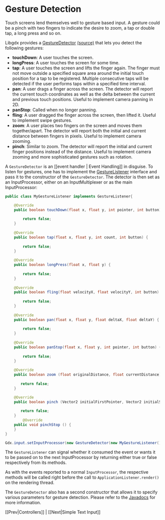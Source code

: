 # Gesture Detection #
Touch screens lend themselves well to gesture based input. A gesture could be a pinch with two fingers to indicate the desire to zoom, a tap or double tap, a long press and so on.

Libgdx provides a [GestureDetector](http://libgdx.badlogicgames.com/nightlies/docs/api/com/badlogic/gdx/input/GestureDetector.html) [(source)](https://github.com/libgdx/libgdx/blob/master/gdx/src/com/badlogic/gdx/input/GestureDetector.java) that lets you detect the following gestures:

  * **touchDown**: A user touches the screen.
  * **longPress**: A user touches the screen for some time.
  * **tap**: A user touches the screen and lifts the finger again. The finger must not move outside a specified square area around the initial touch position for a tap to be registered. Multiple consecutive taps will be detected if the user performs taps within a specified time interval.
  * **pan**: A user drags a finger across the screen. The detector will report the current touch coordinates as well as the delta between the current and previous touch positions. Useful to implement camera panning in 2D.
  * **panStop**: Called when no longer panning.
  * **fling**: A user dragged the finger across the screen, then lifted it. Useful to implement swipe gestures.
  * **zoom**: A user places two fingers on the screen and moves them together/apart. The detector will report both the initial and current distance between fingers in pixels. Useful to implement camera zooming.
  * **pinch**: Similar to zoom. The detector will report the initial and current finger positions instead of the distance. Useful to implement camera zooming and more sophisticated gestures such as rotation.

A `GestureDetector` is an [[event handler | Event Handling]] in disguise. To listen for gestures, one has to implement the [GestureListener](http://libgdx.badlogicgames.com/nightlies/docs/api/com/badlogic/gdx/input/GestureDetector.GestureListener.html) interface and pass it to the constructor of the `GestureDetector`. The detector is then set as an InputProcessor, either on an InputMultiplexer or as the main InputProcessor:

```java
public class MyGestureListener implements GestureListener{

   	@Override
   	public boolean touchDown(float x, float y, int pointer, int button) {
		   	
	   	return false;
   	}
	   	
	@Override
	public boolean tap(float x, float y, int count, int button) {
			
		return false;
	}
		
	@Override
	public boolean longPress(float x, float y) {
			
		return false;
	}
		
	@Override
	public boolean fling(float velocityX, float velocityY, int button) {
			
		return false;
	}
		
	@Override
	public boolean pan(float x, float y, float deltaX, float deltaY) {
			
		return false;
	}
		
	@Override
	public boolean panStop(float x, float y, int pointer, int button) {
			
		return false;
	}
		
   	@Override
   	public boolean zoom (float originalDistance, float currentDistance){
	   		
	   return false;
   	}

   	@Override
   	public boolean pinch (Vector2 initialFirstPointer, Vector2 initialSecondPointer, Vector2 firstPointer, Vector2 secondPointer){
	   		
	   return false;
   	}
        @Override
	public void pinchStop () {
	}
}
```

```java
Gdx.input.setInputProcessor(new GestureDetector(new MyGestureListener()));
```

The `GestureListener` can signal whether it consumed the event or wants it to be passed on to the next InputProcessor by returning either true or false respectively from its methods.

As with the events reported to a normal `InputProcessor`, the respective methods will be called right before the call to `ApplicationListener.render()` on the rendering thread.

The `GestureDetector` also has a second constructor that allows it to specify various parameters for gesture detection. Please refer to the [Javadocs](http://libgdx.badlogicgames.com/nightlies/docs/api/com/badlogic/gdx/input/GestureDetector.html#GestureDetector(float,%20float,%20float,%20float,%20com.badlogic.gdx.input.GestureDetector.GestureListener)) for more information.

[[Prev|Controllers]] | [[Next|Simple Text Input]]